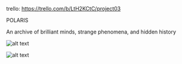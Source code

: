 trello: https://trello.com/b/LtH2KCtC/project03

POLARIS

An archive of brilliant minds, strange phenomena, and hidden history

![alt text](https://i.imgur.com/2sJIi9c.jpg)

![alt text](https://i.imgur.com/bwirlhh.jpg)